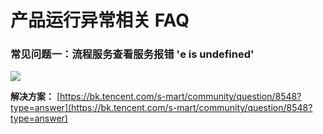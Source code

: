 # 产品运行异常相关 FAQ

### 常见问题一：流程服务查看服务报错 'e is undefined'


![](./media/faq_001.png)

**解决方案：**
[https://bk.tencent.com/s-mart/community/question/8548?type=answer](https://bk.tencent.com/s-mart/community/question/8548?type=answer)
